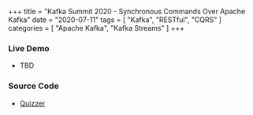 +++
title = "Kafka Summit 2020 - Synchronous Commands Over Apache Kafka"
date = "2020-07-11"
tags = [ "Kafka", "RESTful", "CQRS" ]
categories = [ "Apache Kafka", "Kafka Streams" ]
+++

### Live Demo

* TBD

### Source Code

* [Quizzer](http://github.com/nbuesing/quizzer)

